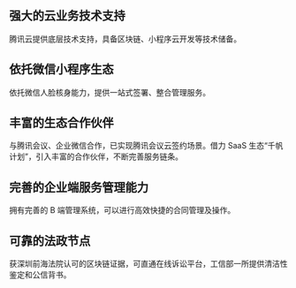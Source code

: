 ## 强大的云业务技术支持

腾讯云提供底层技术支持，具备区块链、小程序云开发等技术储备。

## 依托微信小程序生态

依托微信人脸核身能力，提供一站式签署、整合管理服务。

## 丰富的生态合作伙伴

与腾讯会议、企业微信合作，已实现腾讯会议云签约场景。借力 SaaS 生态“千帆计划”，引入丰富的合作伙伴，不断完善服务链条。

## 完善的企业端服务管理能力

拥有完善的 B 端管理系统，可以进行高效快捷的合同管理及操作。

## **可靠的法政节点**

获深圳前海法院认可的区块链证据，可直通在线诉讼平台，工信部一所提供清洁性鉴定和公信背书。
